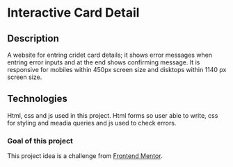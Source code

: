 # Interactive Card Detail
## Description
A website for entring cridet card details; it shows error messages when entring error inputs and at the end shows confirming message. It is responsive for mobiles within 450px screen size and disktops within 1140 px screen size.  

## Technologies 
Html, css and js used in this project. Html forms so user able to write, css for styling and meadia queries and js used to check errors.

### Goal of this project
This project idea is a challenge from [Frontend Mentor](https://www.frontendmentor.io/challenges/interactive-card-details-form-XpS8cKZDWw).
